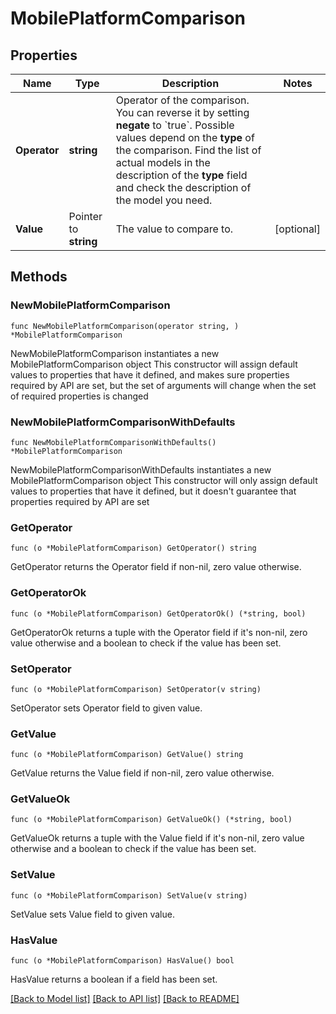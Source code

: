 # MobilePlatformComparison

## Properties

Name | Type | Description | Notes
------------ | ------------- | ------------- | -------------
**Operator** | **string** | Operator of the comparison. You can reverse it by setting **negate** to &#x60;true&#x60;.   Possible values depend on the **type** of the comparison. Find the list of actual models in the description of the **type** field and check the description of the model you need. | 
**Value** | Pointer to **string** | The value to compare to. | [optional] 

## Methods

### NewMobilePlatformComparison

`func NewMobilePlatformComparison(operator string, ) *MobilePlatformComparison`

NewMobilePlatformComparison instantiates a new MobilePlatformComparison object
This constructor will assign default values to properties that have it defined,
and makes sure properties required by API are set, but the set of arguments
will change when the set of required properties is changed

### NewMobilePlatformComparisonWithDefaults

`func NewMobilePlatformComparisonWithDefaults() *MobilePlatformComparison`

NewMobilePlatformComparisonWithDefaults instantiates a new MobilePlatformComparison object
This constructor will only assign default values to properties that have it defined,
but it doesn't guarantee that properties required by API are set

### GetOperator

`func (o *MobilePlatformComparison) GetOperator() string`

GetOperator returns the Operator field if non-nil, zero value otherwise.

### GetOperatorOk

`func (o *MobilePlatformComparison) GetOperatorOk() (*string, bool)`

GetOperatorOk returns a tuple with the Operator field if it's non-nil, zero value otherwise
and a boolean to check if the value has been set.

### SetOperator

`func (o *MobilePlatformComparison) SetOperator(v string)`

SetOperator sets Operator field to given value.


### GetValue

`func (o *MobilePlatformComparison) GetValue() string`

GetValue returns the Value field if non-nil, zero value otherwise.

### GetValueOk

`func (o *MobilePlatformComparison) GetValueOk() (*string, bool)`

GetValueOk returns a tuple with the Value field if it's non-nil, zero value otherwise
and a boolean to check if the value has been set.

### SetValue

`func (o *MobilePlatformComparison) SetValue(v string)`

SetValue sets Value field to given value.

### HasValue

`func (o *MobilePlatformComparison) HasValue() bool`

HasValue returns a boolean if a field has been set.


[[Back to Model list]](../README.md#documentation-for-models) [[Back to API list]](../README.md#documentation-for-api-endpoints) [[Back to README]](../README.md)


